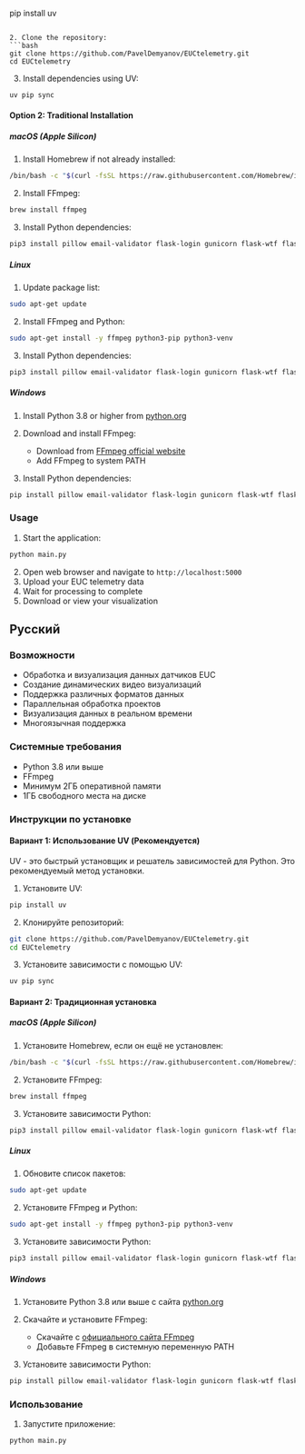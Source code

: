 pip install uv
```

2. Clone the repository:
```bash
git clone https://github.com/PavelDemyanov/EUCtelemetry.git
cd EUCtelemetry
```

3. Install dependencies using UV:
```bash
uv pip sync
```

#### Option 2: Traditional Installation

##### macOS (Apple Silicon)
1. Install Homebrew if not already installed:
```bash
/bin/bash -c "$(curl -fsSL https://raw.githubusercontent.com/Homebrew/install/HEAD/install.sh)"
```

2. Install FFmpeg:
```bash
brew install ffmpeg
```

3. Install Python dependencies:
```bash
pip3 install pillow email-validator flask-login gunicorn flask-wtf flask psycopg2-binary werkzeug ffmpeg-python flask-sqlalchemy pandas numpy
```

##### Linux
1. Update package list:
```bash
sudo apt-get update
```

2. Install FFmpeg and Python:
```bash
sudo apt-get install -y ffmpeg python3-pip python3-venv
```

3. Install Python dependencies:
```bash
pip3 install pillow email-validator flask-login gunicorn flask-wtf flask psycopg2-binary werkzeug ffmpeg-python flask-sqlalchemy pandas numpy
```

##### Windows
1. Install Python 3.8 or higher from [python.org](https://python.org)

2. Download and install FFmpeg:
   - Download from [FFmpeg official website](https://ffmpeg.org/download.html)
   - Add FFmpeg to system PATH

3. Install Python dependencies:
```bash
pip install pillow email-validator flask-login gunicorn flask-wtf flask psycopg2-binary werkzeug ffmpeg-python flask-sqlalchemy pandas numpy
```

### Usage
1. Start the application:
```bash
python main.py
```
2. Open web browser and navigate to `http://localhost:5000`
3. Upload your EUC telemetry data
4. Wait for processing to complete
5. Download or view your visualization

## Русский

### Возможности
- Обработка и визуализация данных датчиков EUC
- Создание динамических видео визуализаций
- Поддержка различных форматов данных
- Параллельная обработка проектов
- Визуализация данных в реальном времени
- Многоязычная поддержка

### Системные требования
- Python 3.8 или выше
- FFmpeg
- Минимум 2ГБ оперативной памяти
- 1ГБ свободного места на диске

### Инструкции по установке

#### Вариант 1: Использование UV (Рекомендуется)

UV - это быстрый установщик и решатель зависимостей для Python. Это рекомендуемый метод установки.

1. Установите UV:
```bash
pip install uv
```

2. Клонируйте репозиторий:
```bash
git clone https://github.com/PavelDemyanov/EUCtelemetry.git
cd EUCtelemetry
```

3. Установите зависимости с помощью UV:
```bash
uv pip sync
```

#### Вариант 2: Традиционная установка

##### macOS (Apple Silicon)
1. Установите Homebrew, если он ещё не установлен:
```bash
/bin/bash -c "$(curl -fsSL https://raw.githubusercontent.com/Homebrew/install/HEAD/install.sh)"
```

2. Установите FFmpeg:
```bash
brew install ffmpeg
```

3. Установите зависимости Python:
```bash
pip3 install pillow email-validator flask-login gunicorn flask-wtf flask psycopg2-binary werkzeug ffmpeg-python flask-sqlalchemy pandas numpy
```

##### Linux
1. Обновите список пакетов:
```bash
sudo apt-get update
```

2. Установите FFmpeg и Python:
```bash
sudo apt-get install -y ffmpeg python3-pip python3-venv
```

3. Установите зависимости Python:
```bash
pip3 install pillow email-validator flask-login gunicorn flask-wtf flask psycopg2-binary werkzeug ffmpeg-python flask-sqlalchemy pandas numpy
```

##### Windows
1. Установите Python 3.8 или выше с сайта [python.org](https://python.org)

2. Скачайте и установите FFmpeg:
   - Скачайте с [официального сайта FFmpeg](https://ffmpeg.org/download.html)
   - Добавьте FFmpeg в системную переменную PATH

3. Установите зависимости Python:
```bash
pip install pillow email-validator flask-login gunicorn flask-wtf flask psycopg2-binary werkzeug ffmpeg-python flask-sqlalchemy pandas numpy
```

### Использование
1. Запустите приложение:
```bash
python main.py